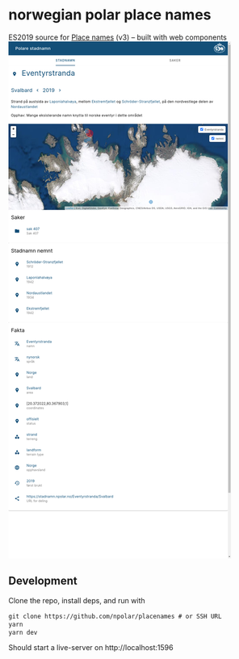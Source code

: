 # norwegian polar place names

ES2019 source for [Place names](https://stadnamn.npolar.no) (v3)
– built with web components
![Eventyrstranda](asset/eventyrstranda_svalbard.png?raw=true "Eventyrstranda")

## Development

Clone the repo, install deps, and run with

```
git clone https://github.com/npolar/placenames # or SSH URL
yarn
yarn dev
```

Should start a live-server on http://localhost:1596
